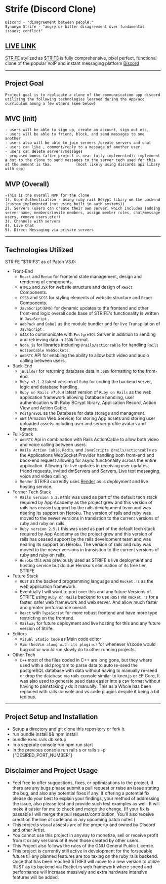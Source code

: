 # Strife (Discord Clone)

    Discord - "disagreement between people."
    Synonym Strife - "angry or bitter disagreement over fundamental issues; conflict"

## [LIVE LINK](https://strife.onrender.com/)

[STRIFE](https://strife.onrender.com/) stylized as [$TR!F3](https://strife.onrender.com/) is fully comprehensive, pixel perfect, functional clone of the popular VoIP and instant messaging platform [Discord](https://discord.com/)

***

## Project Goal

    Project goal is to replicate a clone of the communcication app discord utilizing the following technologies learned during the App/acc curriculum among a few others (see below)

## MVC (init)

    - users will be able to sign up, create an account, sign out etc,
    - users will be able to friend, block, and send messages to one another
    - users also will be able to join servers /create servers and chat 
    - users can like , comment/reply to a message of another user.
    - users can delete servers/messages
    - proposed bonus (after project is near fully implemented): implemment a bot to the clone to send messages to the server tech used for this at the moment is tba.           (most likely using discords api libary with cpp)

## MVP (Overall)

    -This is the overall MVP for the clone 
    1). User Authentication - using ruby rail BCrypt libary on the backend (custom implemented (not using built in auth systems))
    2). Servers (users can create their own server, which includes (adding server name, members/invite members, assign member roles, chat/message users, remove users,etc))
    3). Channels with servers
    4). Live Chat
    5). Direct Messaging via private servers 

***

## Technologies Utilized

STRIFE "$TR!F3" as of Patch V3.0:

* Front-End
  * ```React``` and ```Redux``` for frontend state management, design and rendering of components.
  * ```HTML5``` and ```JSX``` for website structure and design of ```React``` Components.
  * ```CSS3``` and ```SCSS``` for styling elements of website structure and ```React``` Components.
  * ```JavaScript(EM6)``` for dynamic updates to the frontend and other front-end logic overall code base of STRIFE's functionality is written in ```JavaScript``` .
  * ```WebPack``` and ```Babel``` as the module bundler and for live Transpilation of ```JavaScript``` .
  * ```AJAX``` to communicate with ```PostgreSQL``` Server in addition to sending and retrieving data in ```JSON``` format.
  * ```Node.js``` for libraries including ```@rails/actioncable``` for handling ```Rails ActionCable WebSockets```.
  * ```WebRTC``` API for enabling the ability to allow both video and audio calling between users.
* Back-End
  * ```jBuilder``` for returning database data in ```JSON``` formatting to the front-end.
  * ```Ruby v3.1.2``` latest version of ```Ruby``` for coding the backend server, logic and database handling.
  * ```Ruby on Rails v7.0.4``` latest version of ```Ruby on Rails``` as the web application framework allowing Database handling, user authentication with Ruby BCrypt library, Application Record, Action View and Action Cable.
  * ```PostgreSQL``` as the Database for data storage and managment.
  * ```AWS``` (Amazon Web Service) for storing App assets and storing user uploaded assets including user and server profile avatars and banners.
* Full-Stack
  * ```WebRTC``` Api in combination with Rails ActionCable  to allow both video and voice calling between users.
  * ```Rails Action Cable```, ```Redis```, and ```JavaScripts @rails/actioncable``` as the Applications WebSocket Provider handling both front-end and back-end request allowing for async functionality across the entire application. Allowing for live updates in receiving user updates, friend requests, invited dmServers and Servers, Live text messaging, voice and video calling.
  * ```Render``` $TR!F3 currently uses [Render](https://render.com/) as is deployment and live hosting service.
* Former Tech Stack
  * ```Rails version 5.2.8``` this was used as part of the default tech stack required by App Academy as the project grew and this version of rails has ceased support by the rails development team and was nearing its support on Heroku. The version of rails and ruby was moved to the newer versions in transistion to the current versions of ruby and ruby on rails.
  * ```Ruby version 2.5.1``` this was used as part of the default tech stack required by App Academy as the project grew and this version of rails has ceased support by the rails development team and was nearing its support on Heroku. The version of rails and ruby was moved to the newer versions in transistion to the current versions of ruby and ruby on rails.
  * ```Heroku``` this was previously used as STRIFE's live deployment and hosting service but do due Heroku's elimination of its free tier, STRIFE
* Future Stack
  * ```RUST``` as the backend programming language and ```Rocket.rs``` as the web application framework.
  * Eventually I will want to port over this and any future Versions of STRIFE using ```Ruby on Rails``` backend to use ```RUST``` via ```Rocket.rs``` for a faster, safer web framework and web server. And allow much faster and greater performance overall.
  * ```React``` with ```TypeScript``` for more robust frontend and have more type restricting on the frontend.
  * ```Railway``` for future deployment and live hosting for this and any future version of Strife.
* Editors
  * ```Visual Studio Code``` as Main code editor
  * ```Vim (NeoVim along with its plugins)``` for whenever Vscode would bug out or would run slowly do to other running projects.
* Other Tech
  * ```C++``` most of the files coded in C++ are long gone, but they where used with a old program to parse data to auto re-seed the postgreSQL database with data without having to manually re-seed or drop the database via rails console similar to knex.js or EF Core, It was also used to generate seed data easier into a csv format without having to painstakingly do it manually. This as a Whole has been replaced with rails console and vs code plugins despite it being a bit tedious.

***

## Project Setup and Installation

* Setup a directory and git clone this repository or fork it.
* run bundle install && npm install
* bundle exec rails db:setup
* In a seperate console run npm run start
* In the previous console run rails s or rails s -p {"DESIRED_PORT_NUMBER"}

## Disclaimer and Project Usage

* Feel free to offer suggestions, fixes, or optimizations to the project, if there are any bugs please submit a pull request or raise an issue stating the bug, and also any potential fixes if any. If offering a potential fix please do your best to explain your findings, your method of addressing the issue, also please test and provide such test examples as well. It will make it easier for me to check and merge the change. (If your fix is passable I will merge the pull request/contribution, You'll also receive credit on the line of code and in any upcoming patch notes )
* This projects visual assests are of the property and owned by Discord and other Artist.
* You cannot use this project in anyway to monetize, sell or receive profit from it or any versions of it even those created by other users.
* This Project also follows the rules of the GNU General Public License.
* This project is currently still active in development for the forseeable future till any planned features are too taxing on the ruby rails backend. Once that has been reached $TRIF3 will move to a new version to utilize RUST as its backend via Rocket.rs web framework where speed and performance will increase massively and extra hardware intensive features will be added.
